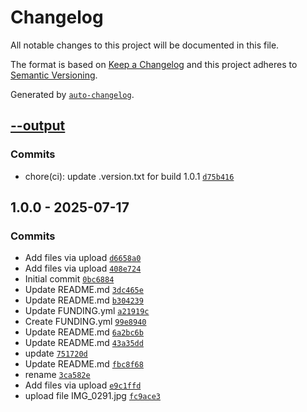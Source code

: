 # Changelog

All notable changes to this project will be documented in this file.

The format is based on [Keep a Changelog](https://keepachangelog.com/en/1.0.0/)
and this project adheres to [Semantic Versioning](https://semver.org/spec/v2.0.0.html).

Generated by [`auto-changelog`](https://github.com/CookPete/auto-changelog).

## [--output](https://github.com/nqdev-storage/s3-000/compare/1.0.0...--output)

### Commits

- chore(ci): update .version.txt for build 1.0.1 [`d75b416`](https://github.com/nqdev-storage/s3-000/commit/d75b416e84a237448f40d8094ebd258f730b5f9e)

## 1.0.0 - 2025-07-17

### Commits

- Add files via upload [`d6658a0`](https://github.com/nqdev-storage/s3-000/commit/d6658a0484e870f30f2ae3b2e5f46daf7c3c1c6b)
- Add files via upload [`408e724`](https://github.com/nqdev-storage/s3-000/commit/408e72443bca9ab1ed406663db063d31f8be5898)
- Initial commit [`0bc6884`](https://github.com/nqdev-storage/s3-000/commit/0bc6884919953aa6ce1b73172478fc23e21042b6)
- Update README.md [`3dc465e`](https://github.com/nqdev-storage/s3-000/commit/3dc465e1e448fb31c26e725b8e95b486bde99e0f)
- Update README.md [`b304239`](https://github.com/nqdev-storage/s3-000/commit/b3042394fcdcee3bd131ff76f302dfba6e35121c)
- Update FUNDING.yml [`a21919c`](https://github.com/nqdev-storage/s3-000/commit/a21919cda712d91ff2fc6590117ded2a8a8f2fd5)
- Create FUNDING.yml [`99e8940`](https://github.com/nqdev-storage/s3-000/commit/99e894054e8afcd1fde7f19cd2a810ff6382a9eb)
- Update README.md [`6a2bc6b`](https://github.com/nqdev-storage/s3-000/commit/6a2bc6bcbc051d15f43489f7f49258879024b845)
- Update README.md [`43a35dd`](https://github.com/nqdev-storage/s3-000/commit/43a35ddf50263b8f5fcccef149ee0fb1687d0a36)
- update [`751720d`](https://github.com/nqdev-storage/s3-000/commit/751720de9549e9eb2744660c983d092d36a295d1)
- Update README.md [`fbc8f68`](https://github.com/nqdev-storage/s3-000/commit/fbc8f681de9aa64c06064d6e5b1cb481643acfeb)
- rename [`3ca582e`](https://github.com/nqdev-storage/s3-000/commit/3ca582e792f71d11be682d4de36d8ff4082955c6)
- Add files via upload [`e9c1ffd`](https://github.com/nqdev-storage/s3-000/commit/e9c1ffd1637ee165e78838be64f7e72124acc57b)
- upload file IMG_0291.jpg [`fc9ace3`](https://github.com/nqdev-storage/s3-000/commit/fc9ace3bdeee902259daab910ae455d5f3a39683)

